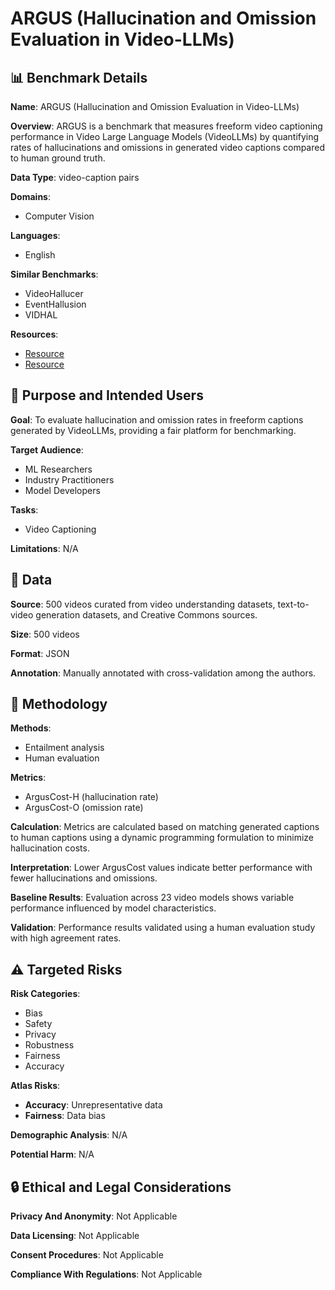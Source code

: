 # ARGUS (Hallucination and Omission Evaluation in Video-LLMs)

## 📊 Benchmark Details

**Name**: ARGUS (Hallucination and Omission Evaluation in Video-LLMs)

**Overview**: ARGUS is a benchmark that measures freeform video captioning performance in Video Large Language Models (VideoLLMs) by quantifying rates of hallucinations and omissions in generated video captions compared to human ground truth.

**Data Type**: video-caption pairs

**Domains**:
- Computer Vision

**Languages**:
- English

**Similar Benchmarks**:
- VideoHallucer
- EventHallusion
- VIDHAL

**Resources**:
- [Resource](https://hf.co/datasets/tomg-group-umd/argus)
- [Resource](https://ruchitrawal.github.io/argus)

## 🎯 Purpose and Intended Users

**Goal**: To evaluate hallucination and omission rates in freeform captions generated by VideoLLMs, providing a fair platform for benchmarking.

**Target Audience**:
- ML Researchers
- Industry Practitioners
- Model Developers

**Tasks**:
- Video Captioning

**Limitations**: N/A

## 💾 Data

**Source**: 500 videos curated from video understanding datasets, text-to-video generation datasets, and Creative Commons sources.

**Size**: 500 videos

**Format**: JSON

**Annotation**: Manually annotated with cross-validation among the authors.

## 🔬 Methodology

**Methods**:
- Entailment analysis
- Human evaluation

**Metrics**:
- ArgusCost-H (hallucination rate)
- ArgusCost-O (omission rate)

**Calculation**: Metrics are calculated based on matching generated captions to human captions using a dynamic programming formulation to minimize hallucination costs.

**Interpretation**: Lower ArgusCost values indicate better performance with fewer hallucinations and omissions.

**Baseline Results**: Evaluation across 23 video models shows variable performance influenced by model characteristics.

**Validation**: Performance results validated using a human evaluation study with high agreement rates.

## ⚠️ Targeted Risks

**Risk Categories**:
- Bias
- Safety
- Privacy
- Robustness
- Fairness
- Accuracy

**Atlas Risks**:
- **Accuracy**: Unrepresentative data
- **Fairness**: Data bias

**Demographic Analysis**: N/A

**Potential Harm**: N/A

## 🔒 Ethical and Legal Considerations

**Privacy And Anonymity**: Not Applicable

**Data Licensing**: Not Applicable

**Consent Procedures**: Not Applicable

**Compliance With Regulations**: Not Applicable

